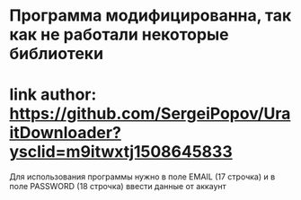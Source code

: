 # Программа модифицированна, так как не работали некоторые библиотеки
# link author: https://github.com/SergeiPopov/UraitDownloader?ysclid=m9itwxtj1508645833

Для использования программы нужно в поле EMAIL (17 строчка) и в поле PASSWORD (18 строчка) ввести данные от аккаунт
